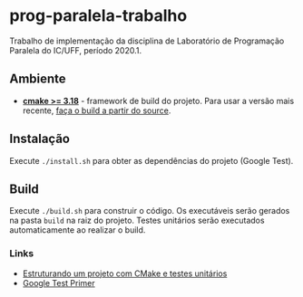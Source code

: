 # prog-paralela-trabalho
Trabalho de implementação da disciplina de Laboratório de Programação Paralela do IC/UFF, período 2020.1.

## Ambiente
* **[cmake >= 3.18](https://cmake.org/install/)** - framework de build do projeto. Para usar a versão mais recente, [faça o build a partir do source](https://cmake.org/download/).

## Instalação
Execute ```./install.sh``` para obter as dependências do projeto (Google Test).

## Build
Execute ```./build.sh``` para construir o código. Os executáveis serão gerados na pasta ```build``` na raiz do projeto.
Testes unitários serão executados automaticamente ao realizar o build.

### Links
* [Estruturando um projeto com CMake e testes unitários](https://raymii.org/s/tutorials/Cpp_project_setup_with_cmake_and_unit_tests.html)
* [Google Test Primer](https://github.com/google/googletest/blob/master/googletest/docs/primer.md)
